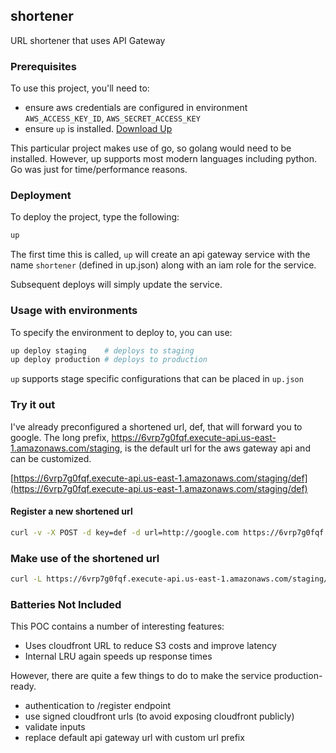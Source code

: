shortener
---------

URL shortener that uses API Gateway

### Prerequisites

To use this project, you'll need to:

* ensure aws credentials are configured in environment `AWS_ACCESS_KEY_ID`, `AWS_SECRET_ACCESS_KEY`
* ensure `up` is installed.  [Download Up](https://up.docs.apex.sh/)

This particular project makes use of go, so golang would need to be installed.  However, up
supports most modern languages including python.  Go was just for time/performance reasons.

### Deployment

To deploy the project, type the following:

```bash
up
```

The first time this is called, `up` will create an api gateway service with the name `shortener` 
(defined in up.json) along with an iam role for the service.

Subsequent deploys will simply update the service.

### Usage with environments

To specify the environment to deploy to, you can use:

```bash
up deploy staging    # deploys to staging
up deploy production # deploys to production
``` 

`up` supports stage specific configurations that can be placed in `up.json`


### Try it out

I've already preconfigured a shortened url, def, that will forward you to google.  The long
prefix, https://6vrp7g0fqf.execute-api.us-east-1.amazonaws.com/staging, is the default url
for the aws gateway api and can be customized.

[https://6vrp7g0fqf.execute-api.us-east-1.amazonaws.com/staging/def](https://6vrp7g0fqf.execute-api.us-east-1.amazonaws.com/staging/def)

#### Register a new shortened url

```bash
curl -v -X POST -d key=def -d url=http://google.com https://6vrp7g0fqf.execute-api.us-east-1.amazonaws.com/staging/register
```

### Make use of the shortened url

```bash
curl -L https://6vrp7g0fqf.execute-api.us-east-1.amazonaws.com/staging/def
```

### Batteries Not Included

This POC contains a number of interesting features:

* Uses cloudfront URL to reduce S3 costs and improve latency
* Internal LRU again speeds up response times

However, there are quite a few things to do to make the service production-ready.

* authentication to /register endpoint
* use signed cloudfront urls (to avoid exposing cloudfront publicly)
* validate inputs
* replace default api gateway url with custom url prefix
